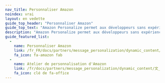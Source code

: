 ```yaml
---
nav_title: Personnaliser Amazon
noindex: vrai
layout: en vedette
guide_top_header: "Personnaliser Amazon"
guide_top_text: "Amazon Personalize permet aux développeurs sans expérience d’apprentissage automatique de créer facilement des capacités de personnalisation sophistiquées dans leurs applications. Avec Personnaliser, vous fournissez un flux d'activité à partir de votre application et un inventaire d'objets à recommander, et Personnaliser traitera les données pour former un modèle de personnalisation qui est personnalisé à vos données."
description: "Amazon Personalize permet aux développeurs sans expérience d’apprentissage automatique de créer facilement des capacités de personnalisation sophistiquées dans leurs applications. Avec Personnaliser, vous fournissez un flux d'activité à partir de votre application et un inventaire d'objets à recommander, et Personnaliser traitera les données pour former un modèle de personnalisation qui est personnalisé à vos données."
guide_featured_list:
  - 
    name: Personnaliser Amazon
    link: /fr_FR/docs/partners/message_personalization/dynamic_content/文_personalize/
    fa_icon: fa-amazon fab
  - 
    name: Atelier de personnalisation d'Amazon
    link: /fr/docs/partners/message_personalization/dynamic_content/文_personalize/atelier/
    fa_icon: clé de fa-office
---
```


<br> 